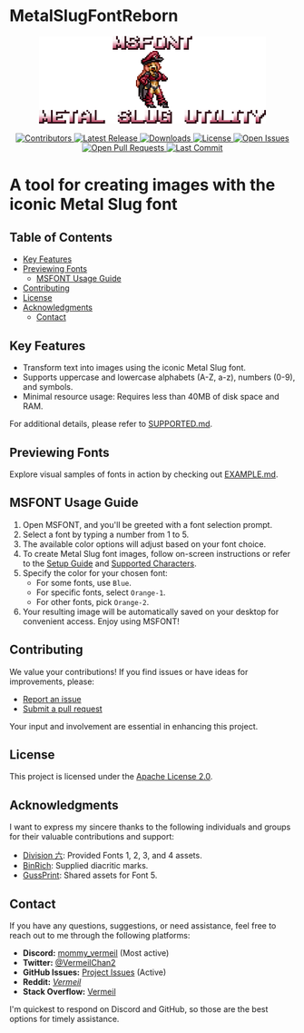 # MetalSlugFontReborn

<p align="center">
  <a href="https://github.com/VermeilChan/MetalSlugFontReborn">
    <img src="Assets/Markdown/Readme/Metal-Slug-Font-Reborn-Banner.png" width="400" alt="MSFONT logo">
  </a>
</p>

<p align="center">
  <a href="https://github.com/VermeilChan/MetalSlugFontReborn/graphs/contributors">
    <img alt="Contributors" src="https://img.shields.io/github/contributors/VermeilChan/MetalSlugFontReborn.svg?color=blue" />
  </a>
  <a href="https://github.com/VermeilChan/MetalSlugFontReborn/releases">
    <img alt="Latest Release" src="https://img.shields.io/github/release/VermeilChan/MetalSlugFontReborn.svg?color=green" />
  </a>
  <a href="https://github.com/VermeilChan/MetalSlugFontReborn/releases">
    <img alt="Downloads" src="https://img.shields.io/github/downloads/VermeilChan/MetalSlugFontReborn/total.svg?color=orange" />
  </a>
  <a href="https://github.com/VermeilChan/MetalSlugFontReborn/blob/Development/LICENSE">
    <img alt="License" src="https://img.shields.io/github/license/VermeilChan/MetalSlugFontReborn.svg?color=purple" />
  </a>
  <a href="https://github.com/VermeilChan/MetalSlugFontReborn/issues">
    <img alt="Open Issues" src="https://img.shields.io/github/issues/VermeilChan/MetalSlugFontReborn.svg?color=red" />
  </a>
  <a href="https://github.com/VermeilChan/MetalSlugFontReborn/pulls">
    <img alt="Open Pull Requests" src="https://img.shields.io/github/issues-pr/VermeilChan/MetalSlugFontReborn.svg?color=yellow" />
  </a>
  <a href="https://github.com/VermeilChan/MetalSlugFontReborn/commits/Development">
    <img alt="Last Commit" src="https://img.shields.io/github/last-commit/VermeilChan/MetalSlugFontReborn.svg?color=green" />
  </a>
</p>

# A tool for creating images with the iconic Metal Slug font

## Table of Contents

- [Key Features](#key-features)
- [Previewing Fonts](#previewing-fonts)
  - [MSFONT Usage Guide](#msfont-usage-guide)
- [Contributing](#contributing)
- [License](#license)
- [Acknowledgments](#acknowledgments)
  - [Contact](#contact)

## Key Features

- Transform text into images using the iconic Metal Slug font.
- Supports uppercase and lowercase alphabets (A-Z, a-z), numbers (0-9), and symbols.
- Minimal resource usage: Requires less than 40MB of disk space and RAM.

For additional details, please refer to [SUPPORTED.md](Documentation/SUPPORTED.md).

## Previewing Fonts

Explore visual samples of fonts in action by checking out [EXAMPLE.md](EXAMPLE.md).

## MSFONT Usage Guide

1. Open MSFONT, and you'll be greeted with a font selection prompt.
2. Select a font by typing a number from 1 to 5.
3. The available color options will adjust based on your font choice.
4. To create Metal Slug font images, follow on-screen instructions or refer to the [Setup Guide](INSTALL.md) and [Supported Characters](Documentation/SUPPORTED.md).
5. Specify the color for your chosen font:
   - For some fonts, use `Blue`.
   - For specific fonts, select `Orange-1`.
   - For other fonts, pick `Orange-2`.
6. Your resulting image will be automatically saved on your desktop for convenient access. Enjoy using MSFONT!

## Contributing

We value your contributions! If you find issues or have ideas for improvements, please:

- [Report an issue](https://github.com/VermeilChan/MetalSlugFontReborn/issues)
- [Submit a pull request](https://github.com/VermeilChan/MetalSlugFontReborn/pulls)

Your input and involvement are essential in enhancing this project.

## License

This project is licensed under the [Apache License 2.0](LICENSE).

## Acknowledgments

I want to express my sincere thanks to the following individuals and groups for their valuable contributions and support:

- [Division 六](https://6th-divisions-den.com/): Provided Fonts 1, 2, 3, and 4 assets.
- [BinRich](https://discord.com/users/477459550904254464/): Supplied diacritic marks.
- [GussPrint](https://www.spriters-resource.com/submitter/Gussprint/): Shared assets for Font 5.

## Contact

If you have any questions, suggestions, or need assistance, feel free to reach out to me through the following platforms:

- **Discord:** [mommy_vermeil](https://discord.com/users/857841811736100925) (Most active)
- **Twitter:** [@VermeilChan2](https://twitter.com/VermeilChan2)
- **GitHub Issues:** [Project Issues](https://github.com/VermeilChan/MetalSlugFontReborn/issues) (Active)
- **Reddit:** [_Vermeil_](https://www.reddit.com/user/_Vermeil_)
- **Stack Overflow:** [Vermeil](https://stackoverflow.com/users/20787000/vermeil)

I'm quickest to respond on Discord and GitHub, so those are the best options for timely assistance.
